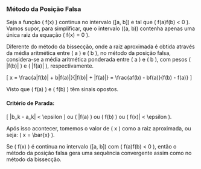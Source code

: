 ### Método da Posição Falsa

Seja a função \( f(x) \) contínua no intervalo \([a, b]\) e tal que \( f(a)f(b) < 0 \). Vamos supor, para simplificar, que o intervalo \((a, b)\) contenha apenas uma única raiz da equação \( f(x) = 0 \).

Diferente do método da bissecção, onde a raiz aproximada é obtida através da média aritmética entre \( a \) e \( b \), no método da posição falsa, considera-se a média aritmética ponderada entre \( a \) e \( b \), com pesos \( |f(b)| \) e \( |f(a)| \), respectivamente.

\[ x = \frac{a|f(b)| + b|f(a)|}{|f(b)| + |f(a)|} = \frac{af(b) - bf(a)}{f(b) - f(a)} \]

Visto que \( f(a) \) e \( f(b) \) têm sinais opostos.

#### Critério de Parada:

\[ |b_k - a_k| < \epsilon \] ou \( |f(a) \) ou \( f(b) \) ou \( f(x)| < \epsilon \).

Após isso acontecer, tomemos o valor de \( x \) como a raiz aproximada, ou seja: \( x = \bar{x} \).

Se \( f(x) \) é contínua no intervalo \([a, b]\) com \( f(a)f(b) < 0 \), então o método da posição falsa gera uma sequência convergente assim como no método da bissecção.
